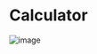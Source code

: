 # Calculator

![image](https://github.com/yuusan64/Calculator/assets/42761151/b19045e6-ad99-4f2e-845f-9a941e7ba0a5)
